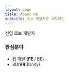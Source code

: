 ```yaml
---
layout: page
title: About me
subtitle: 초보 개발자로 시작하기
---
```


신입 초보 개발자

### 관심분야
- 웹 개발 (**FE** / BE)
- 3D/**VR** (Unity)

